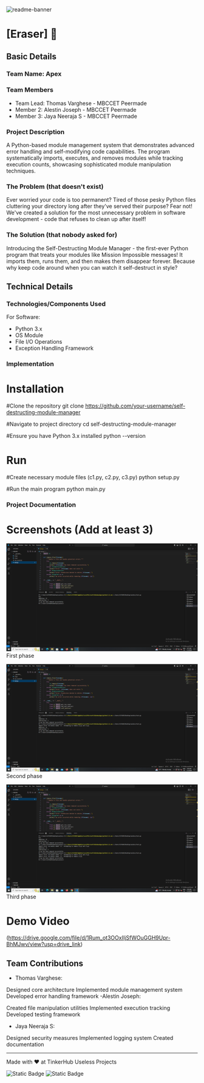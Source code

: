 <img width="1280" alt="readme-banner" src="https://github.com/user-attachments/assets/35332e92-44cb-425b-9dff-27bcf1023c6c">

# [Eraser] 🎯


## Basic Details
### Team Name: Apex


### Team Members
- Team Lead: Thomas Varghese - MBCCET Peermade
- Member 2: Alestin Joseph - MBCCET Peermade
- Member 3: Jaya Neeraja S - MBCCET Peermade

### Project Description
A Python-based module management system that demonstrates advanced error handling and self-modifying code capabilities. 
The program systematically imports, executes, and removes modules while tracking execution counts, showcasing 
sophisticated module manipulation techniques.

### The Problem (that doesn't exist)
Ever worried your code is too permanent? Tired of those pesky Python files cluttering your directory long after they've served their purpose?
Fear not! We've created a solution for the most unnecessary problem in software development - code that refuses to clean up after itself!

### The Solution (that nobody asked for)
Introducing the Self-Destructing Module Manager - the first-ever Python program that treats your modules like Mission Impossible messages!
It imports them, runs them, and then makes them disappear forever. Because why keep code around when you can watch it self-destruct in style?

## Technical Details
### Technologies/Components Used
For Software:
- Python 3.x
- OS Module
- File I/O Operations
- Exception Handling Framework

### Implementation

# Installation

#Clone the repository
git clone https://github.com/your-username/self-destructing-module-manager

#Navigate to project directory
cd self-destructing-module-manager

#Ensure you have Python 3.x installed
python --version
# Run
#Create necessary module files (c1.py, c2.py, c3.py)
python setup.py

#Run the main program
python main.py

### Project Documentation

# Screenshots (Add at least 3)
![Screenshot1](https://github.com/Thomasv9897/Eraser-/blob/main/Screenshot%20(13).png?raw=true)
First phase

![Screenshot2](https://github.com/Thomasv9897/Eraser-/blob/main/Screenshot%20(14).png?raw=true)
Second phase

![Screenshot3](https://github.com/Thomasv9897/Eraser-/blob/main/Screenshot%20(15).png?raw=true)
Third phase
# Demo Video
(https://drive.google.com/file/d/1Rum_ot3OOxIIjSfWOuGGH9Upr-BhMJwv/view?usp=drive_link)
## Team Contributions
- Thomas Varghese:

Designed core architecture
Implemented module management system
Developed error handling framework
-Alestin Joseph:

Created file manipulation utilities
Implemented execution tracking
Developed testing framework 
- Jaya Neeraja S:

Designed security measures
Implemented logging system
Created documentation

---
Made with ❤️ at TinkerHub Useless Projects 

![Static Badge](https://img.shields.io/badge/TinkerHub-24?color=%23000000&link=https%3A%2F%2Fwww.tinkerhub.org%2F)
![Static Badge](https://img.shields.io/badge/UselessProject--24-24?link=https%3A%2F%2Fwww.tinkerhub.org%2Fevents%2FQ2Q1TQKX6Q%2FUseless%2520Projects)


